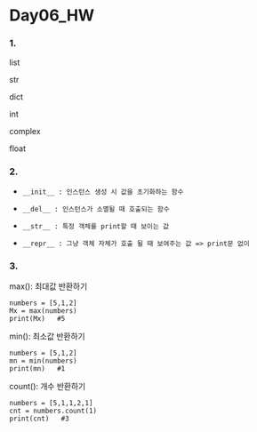 # Day06_HW

### 1. 

list

str

dict

int

complex

float



### 2.

- ```
  __init__ : 인스턴스 생성 시 값을 초기화하는 함수
  ```

- ```
  __del__ : 인스턴스가 소멸될 때 호출되는 함수
  ```

- ```
  __str__ : 특정 객체를 print할 때 보이는 값
  ```

- ```
  __repr__ : 그냥 객체 자체가 호출 될 때 보여주는 값 => print문 없이
  ```



### 3. 

max(): 최대값 반환하기

```
numbers = [5,1,2]
Mx = max(numbers)
print(Mx)   #5
```

min(): 최소값 반환하기

```
numbers = [5,1,2]
mn = min(numbers)
print(mn)   #1
```

count(): 개수 반환하기

```
numbers = [5,1,1,2,1]
cnt = numbers.count(1)
print(cnt)   #3
```


